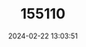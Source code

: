 ---
title: "155110"
category: "Opistognathus scops"
draft: false
date: 2024-02-22 13:03:51
languages:
  Spanish; Castilian: ["Bocon Ocelado"]
  English: ["Bullseye Jawfish"]
---
